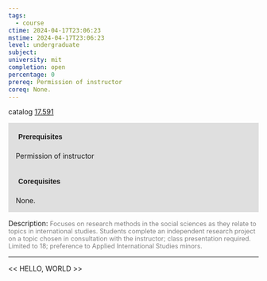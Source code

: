 ```yaml
---
tags:
  - course
ctime: 2024-04-17T23:06:23
mstime: 2024-04-17T23:06:23
level: undergraduate
subject: 
university: mit
completion: open
percentage: 0
prereq: Permission of instructor
coreq: None.
---
```


catalog [17.591](http://student.mit.edu/catalog/m17b.html#17.591)

<span style="display: block; padding: 15px; background-color: rgb(100, 100, 100, 0.2);"><font id="m_prereq1636_0" style="display: block; font-family: Arial, sans-serif; font-weight: bold; padding: 5px">Prerequisites</font><br><span id="prereq1636_0">Permission of instructor</span></span>
<span style="display: block; padding: 15px; background-color: rgb(100, 100, 100, 0.2);"><font id="m_coreq1636_0" style="display: block; font-family: Arial, sans-serif; font-weight: bold; padding: 5px">Corequisites</font><br><span id="coreq1636_0">None.</span></span>

<font style="">Description:</font>
<font style="color: grey; font-size: 0.8rem;">Focuses on research methods in the social sciences as they relate to topics in international studies. Students complete an independent research project on a topic chosen in consultation with the instructor; class presentation required. Limited to 18; preference to Applied International Studies minors.</font>



---

<< HELLO, WORLD >>
